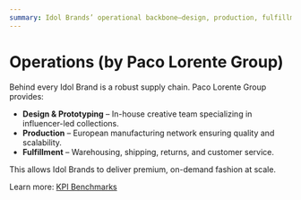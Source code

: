 ```yaml
---
summary: Idol Brands’ operational backbone—design, production, fulfillment, and logistics.
---
```


# Operations (by Paco Lorente Group)

Behind every Idol Brand is a robust supply chain. Paco Lorente Group provides:

- **Design & Prototyping** – In-house creative team specializing in influencer-led collections.
- **Production** – European manufacturing network ensuring quality and scalability.
- **Fulfillment** – Warehousing, shipping, returns, and customer service.

This allows Idol Brands to deliver premium, on-demand fashion at scale.

Learn more: [KPI Benchmarks](/kpi-benchmarks)

